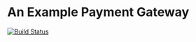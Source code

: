 An Example Payment Gateway
==========================

[![Build Status](https://dev.azure.com/robertfpickering/robertfpickering/_apis/build/status/robertpi.checkout?branchName=master)](https://dev.azure.com/robertfpickering/robertfpickering/_build/latest?definitionId=1&branchName=master)